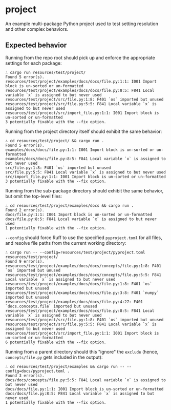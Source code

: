 # project

An example multi-package Python project used to test setting resolution and other complex
behaviors.

## Expected behavior

Running from the repo root should pick up and enforce the appropriate settings for each package:

```
∴ cargo run resources/test/project/
Found 5 error(s).
resources/test/project/examples/docs/docs/file.py:1:1: I001 Import block is un-sorted or un-formatted
resources/test/project/examples/docs/docs/file.py:8:5: F841 Local variable `x` is assigned to but never used
resources/test/project/src/file.py:1:8: F401 `os` imported but unused
resources/test/project/src/file.py:5:5: F841 Local variable `x` is assigned to but never used
resources/test/project/src/import_file.py:1:1: I001 Import block is un-sorted or un-formatted
3 potentially fixable with the --fix option.
```

Running from the project directory itself should exhibit the same behavior:

```
∴ cd resources/test/project/ && cargo run .
Found 5 error(s).
examples/docs/docs/file.py:1:1: I001 Import block is un-sorted or un-formatted
examples/docs/docs/file.py:8:5: F841 Local variable `x` is assigned to but never used
src/file.py:1:8: F401 `os` imported but unused
src/file.py:5:5: F841 Local variable `x` is assigned to but never used
src/import_file.py:1:1: I001 Import block is un-sorted or un-formatted
3 potentially fixable with the --fix option.
```

Running from the sub-package directory should exhibit the same behavior, but omit the top-level
files:

```
∴ cd resources/test/project/examples/docs && cargo run .
Found 2 error(s).
docs/file.py:1:1: I001 Import block is un-sorted or un-formatted
docs/file.py:8:5: F841 Local variable `x` is assigned to but never used
1 potentially fixable with the --fix option.
```

`--config` should force Ruff to use the specified `pyproject.toml` for all files, and resolve
file paths from the current working directory:

```
∴ cargo run -- --config=resources/test/project/pyproject.toml resources/test/project/
Found 9 error(s).
resources/test/project/examples/docs/docs/concepts/file.py:1:8: F401 `os` imported but unused
resources/test/project/examples/docs/docs/concepts/file.py:5:5: F841 Local variable `x` is assigned to but never used
resources/test/project/examples/docs/docs/file.py:1:8: F401 `os` imported but unused
resources/test/project/examples/docs/docs/file.py:3:8: F401 `numpy` imported but unused
resources/test/project/examples/docs/docs/file.py:4:27: F401 `docs.concepts.file` imported but unused
resources/test/project/examples/docs/docs/file.py:8:5: F841 Local variable `x` is assigned to but never used
resources/test/project/src/file.py:1:8: F401 `os` imported but unused
resources/test/project/src/file.py:5:5: F841 Local variable `x` is assigned to but never used
resources/test/project/src/import_file.py:1:1: I001 Import block is un-sorted or un-formatted
6 potentially fixable with the --fix option.
```

Running from a parent directory should this "ignore" the `exclude` (hence, `concepts/file.py` gets
included in the output):

```
∴ cd resources/test/project/examples && cargo run -- --config=docs/pyproject.toml .
Found 3 error(s).
docs/docs/concepts/file.py:5:5: F841 Local variable `x` is assigned to but never used
docs/docs/file.py:1:1: I001 Import block is un-sorted or un-formatted
docs/docs/file.py:8:5: F841 Local variable `x` is assigned to but never used
1 potentially fixable with the --fix option.
```
